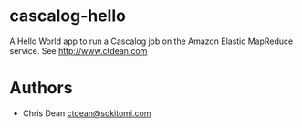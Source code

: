 cascalog-hello
==============

A Hello World app to run a Cascalog job on the Amazon Elastic
MapReduce service.  See http://www.ctdean.com

Authors
=======

* Chris Dean <ctdean@sokitomi.com>

